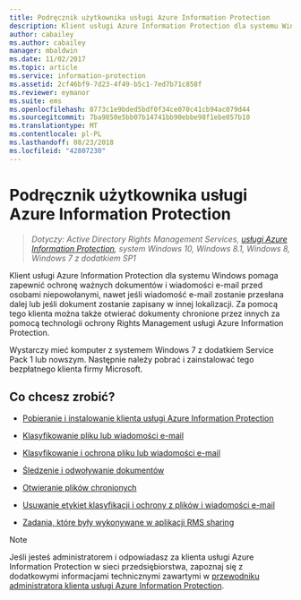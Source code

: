 ```yaml
---
title: Podręcznik użytkownika usługi Azure Information Protection
description: Klient usługi Azure Information Protection dla systemu Windows pomaga zapewnić ochronę ważnych dokumentów i wiadomości e-mail przed osobami niepowołanymi, nawet jeśli wiadomość e-mail zostanie przesłana dalej lub jeśli dokument zostanie zapisany w innej lokalizacji.
author: cabailey
ms.author: cabailey
manager: mbaldwin
ms.date: 11/02/2017
ms.topic: article
ms.service: information-protection
ms.assetid: 2cf46bf9-7d23-4f49-b5c1-7ed7b71c858f
ms.reviewer: eymanor
ms.suite: ems
ms.openlocfilehash: 8773c1e9bded5bdf0f34ce070c41cb94ac079d44
ms.sourcegitcommit: 7ba9850e5bb07b14741bb90ebbe98f1ebe057b10
ms.translationtype: MT
ms.contentlocale: pl-PL
ms.lasthandoff: 08/23/2018
ms.locfileid: "42807230"
---
```

# <a name="azure-information-protection-user-guide"></a>Podręcznik użytkownika usługi Azure Information Protection

>*Dotyczy: Active Directory Rights Management Services, [usługi Azure Information Protection](https://azure.microsoft.com/pricing/details/information-protection), system Windows 10, Windows 8.1, Windows 8, Windows 7 z dodatkiem SP1*

Klient usługi Azure Information Protection dla systemu Windows pomaga zapewnić ochronę ważnych dokumentów i wiadomości e-mail przed osobami niepowołanymi, nawet jeśli wiadomość e-mail zostanie przesłana dalej lub jeśli dokument zostanie zapisany w innej lokalizacji. Za pomocą tego klienta można także otwierać dokumenty chronione przez innych za pomocą technologii ochrony Rights Management usługi Azure Information Protection.

Wystarczy mieć komputer z systemem Windows 7 z dodatkiem Service Pack 1 lub nowszym. Następnie należy pobrać i zainstalować tego bezpłatnego klienta firmy Microsoft.


## <a name="what-do-you-want-to-do"></a>Co chcesz zrobić?

- [Pobieranie i instalowanie klienta usługi Azure Information Protection](install-client-app.md)

- [Klasyfikowanie pliku lub wiadomości e-mail](client-classify.md)

- [Klasyfikowanie i ochrona pliku lub wiadomości e-mail](client-classify-protect.md)

- [Śledzenie i odwoływanie dokumentów](client-track-revoke.md)

- [Otwieranie plików chronionych](client-view-use-files.md)

- [Usuwanie etykiet klasyfikacji i ochrony z plików i wiadomości e-mail](client-remove-label-protection.md)

- [Zadania, które były wykonywane w aplikacji RMS sharing](upgrade-client-app.md)


> [!NOTE]
> Jeśli jesteś administratorem i odpowiadasz za klienta usługi Azure Information Protection w sieci przedsiębiorstwa, zapoznaj się z dodatkowymi informacjami technicznymi zawartymi w [przewodniku administratora klienta usługi Azure Information Protection](client-admin-guide.md). 

